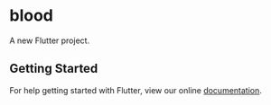 # blood

A new Flutter project.

## Getting Started

For help getting started with Flutter, view our online
[documentation](https://flutter.io/).
